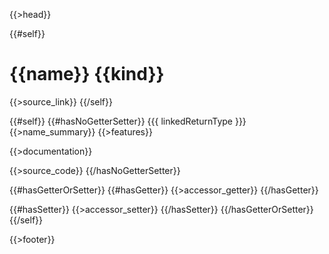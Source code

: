 {{>head}}

{{#self}}
# {{name}} {{kind}}

{{>source_link}}
{{/self}}

{{#self}}
{{#hasNoGetterSetter}}
{{{ linkedReturnType }}} {{>name_summary}}
{{>features}}

{{>documentation}}

{{>source_code}}
{{/hasNoGetterSetter}}

{{#hasGetterOrSetter}}
{{#hasGetter}}
{{>accessor_getter}}
{{/hasGetter}}

{{#hasSetter}}
{{>accessor_setter}}
{{/hasSetter}}
{{/hasGetterOrSetter}}
{{/self}}

{{>footer}}
